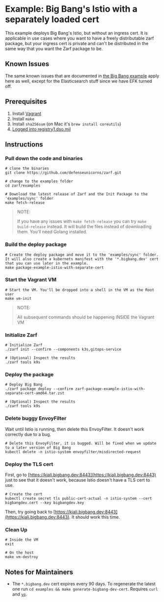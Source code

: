 # Example: Big Bang's Istio with a separately loaded cert

This example deploys Big Bang's Istio, but without an ingress cert. It is applicable in use cases where you want to have a freely distributable zarf package, but your ingress cert is private and can't be distributed in the same way that you want the Zarf package to be.

## Known Issues

The same known issues that are documented in [the Big Bang example](../big-bang/README.md#known-issues) apply here as well, except for the Elasticsearch stuff since we have EFK turned off.

## Prerequisites

1. Install [Vagrant](https://www.vagrantup.com/)
1. Install `make`
1. Install `sha256sum` (on Mac it's `brew install coreutils`)
1. [Logged into registry1.dso.mil](https://github.com/defenseunicorns/zarf/blob/master/docs/ironbank.md#2-configure-zarf-the-use-em)

## Instructions

### Pull down the code and binaries

```shell
# clone the binaries
git clone https://github.com/defenseunicorns/zarf.git

# change to the examples folder
cd zarf/examples

# Download the latest release of Zarf and the Init Package to the 'examples/sync' folder
make fetch-release
```

> NOTE:
>
> If you have any issues with `make fetch-release` you can try `make build-release` instead. It will build the files instead of downloading them. You'll need Golang installed.

### Build the deploy package

```shell
# Create the deploy package and move it to the 'examples/sync' folder. It will also create a kubernets manifest with the '*.bigbang.dev' cert that you can use later in the example.
make package-example-istio-with-separate-cert
```

### Start the Vagrant VM

```shell
# Start the VM. You'll be dropped into a shell in the VM as the Root user
make vm-init
```

> NOTE:
>
> All subsequent commands should be happening INSIDE the Vagrant VM

### Initialize Zarf

```shell
# Initialize Zarf
./zarf init --confirm --components k3s,gitops-service

# (Optional) Inspect the results
./zarf tools k9s
```

### Deploy the package

```shell
# Deploy Big Bang
./zarf package deploy --confirm zarf-package-example-istio-with-separate-cert-amd64.tar.zst

# (Optional) Inspect the results
./zarf tools k9s
```

### Delete buggy EnvoyFilter

Wait until Istio is running, then delete this EnvoyFilter. It doesn't work correctly due to a bug.

```shell
# Delete this EnvoyFilter, it is bugged. Will be fixed when we update to a later version of Big Bang
kubectl delete -n istio-system envoyfilter/misdirected-request
```

### Deploy the TLS cert

First, go to [https://kiali.bigbang.dev:8443](https://kiali.bigbang.dev:8443) just to see that it doesn't work, because Istio doesn't have a TLS cert to use.

```shell
# Create the cert
kubectl create secret tls public-cert-actual -n istio-system --cert bigbangdev.cert --key bigbangdev.key
```

Then, try going back to [https://kiali.bigbang.dev:8443](https://kiali.bigbang.dev:8443). It should work this time.

### Clean Up

```shell
# Inside the VM
exit

# On the host
make vm-destroy
```

## Notes for Maintainers

- The `*.bigbang.dev` cert expires every 90 days. To regenerate the latest one run `cd examples && make generate-bigbang-dev-cert`. Requires `curl` and [`yq`](https://github.com/mikefarah/yq/).
